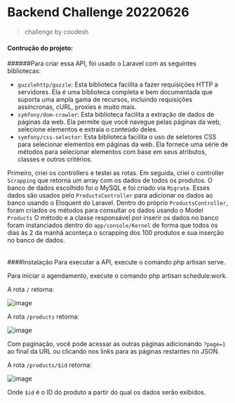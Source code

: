 
# Backend Challenge 20220626
> challenge by coodesh

#### Contrução do projeto:

######Para criar essa API, foi usado o Laravel com as seguintes bibliotecas:

- `guzzlehttp/guzzle`: Esta biblioteca facilita a fazer requisições HTTP a servidores. Ela é uma biblioteca completa e bem documentada que suporta uma ampla gama de recursos, incluindo requisições assíncronas, cURL, proxies e muito mais.
- `symfony/dom-crawler`: Esta biblioteca facilita a extração de dados de páginas da web. Ela permite que você navegue pelas páginas da web, selecione elementos e extraia o conteúdo deles.
- `symfony/css-selector`: Esta biblioteca facilita o uso de seletores CSS para selecionar elementos em páginas da web. Ela fornece uma série de métodos para selecionar elementos com base em seus atributos, classes e outros critérios.

Primeiro, criei os controllers e testei as rotas. Em seguida, criei o controller `Scrapping` que retorna um array com os dados de todos os produtos.
O banco de dados escolhido foi o MySQL e foi criado via `Migrate`. 
Esses dados são usados pelo `ProductsController` para adicionar os dados ao banco usando o Eloquent do Laravel. Dentro do próprio `ProductsController`, foram criados os métodos para consultar os dados usando o Model `Products`
O método e a classe responsável por inserir os dados no banco foram instanciados dentro do `app/console/Kernel` de forma que todos os dias às 2 da manhã aconteça o scrapping dos 100 produtos e sua inserção no banco de dados.

######


####Instalação
Para executar a API, execute o comando php artisan serve.

Para iniciar o agendamento, execute o comando php artisan schedule:work.

A rota `/` retorna:

![image](https://github.com/craverath/BackendChallenge_20220626/assets/67438869/750daf44-5f6d-4957-b93e-e40ad3fbfa35)

A rota `/products` retorna:

![image](https://github.com/craverath/BackendChallenge_20220626/assets/67438869/777caa36-031a-4384-8c8d-46de9faa2099)

Com paginação, você pode acessar as outras páginas adicionando `?page=1`  ao final da URL ou clicando nos links para as páginas restantes no JSON.

A rota `/products/$id` retorna:

![image](https://github.com/craverath/BackendChallenge_20220626/assets/67438869/31a4eaf8-7ed4-4ee9-99f9-388ed3abdf9b)

Onde `$id` é o ID do produto a partir do qual os dados serão exibidos.

